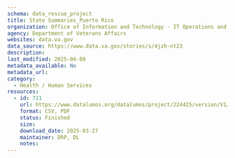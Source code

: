 ```yaml
---
schema: data_rescue_project 
title: State Summaries_Puerto Rico
organization: Office of Information and Technology - IT Operations and Services (ITOPS)
agency: Department of Veterans Affairs
websites: data.va.gov
data_source: https://www.data.va.gov/stories/s/4jzh-nt23
description: 
last_modified: 2025-04-09
metadata_available: No
metadata_url: 
category:
  - Health / Human Services
resources:
  - id: 721
    url: https://www.datalumos.org/datalumos/project/224425/version/V1/view
    format: CSV, PDF
    status: Finished
    size: 
    download_date: 2025-03-27
    maintainer: DRP, DL
    notes: 
---
```

